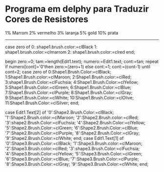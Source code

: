 # Programa em delphy para Traduzir Cores de Resistores


1% Marrom
2% vermelho
3% laranja
5%  gold
10% prata


___________________________________________________________________________________________________


case zero of
0: shape1.brush.color:=clBlack
1: shape1.brush.color:=clmarrom
2: shape1.brush.color:=clred
end;



begin
zero:=0;
  tam:=length(Edit1.text);
  numero:=Edit1.text;
  cont:=tan;
  repeat
  if numero[cont]='0'then zero:=(zero+1)
  else
  cont:=1;
  cont:=(cont-1)
  until cont=2;
   case zero of
   0:Shape1.Brush.Color:=clBlack;
   1:Shape1.Brush.color:=clMaroon;
   2:Shape1.Brush.color:=clRed;
   3:shape1.Brush.Color:=clFuchsia;
   4:Shape1.Brush.Color:=clYellow;
   5:Shape1.Brush.Color:=clGreen;
   6:Shape1.Brush.Color:=clBlue;
   7:Shape1.Brush.Color:=clPurple;
   8:Shape1.Brush.Color:=clGray;
   9:Shape1.Brush.Color:=clWhite;
   10:Shape1.Brush.Color:=clOlive;
   11:Shape1.Brush.Color:=clSilver;
end;

 case Edit1.Text[2] of
   '0':Shape2.Brush.Color:=clBlack;
   '1':Shape2.Brush.color:=clMaroon;
   '2':Shape2.Brush.color:=clRed;
   '3':shape2.Brush.Color:=clFuchsia;
   '4':Shape2.Brush.Color:=clYellow;
   '5':Shape2.Brush.Color:=clGreen;
   '6':Shape2.Brush.Color:=clBlue;
   '7':Shape2.Brush.Color:=clPurple;
   '8':Shape2.Brush.Color:=clGray;
   '9':Shape2.Brush.Color:=clWhite;
  end;
    case Edit1.Text[1] of
   '0':Shape3.Brush.Color:=clBlack;
   '1':Shape3.Brush.color:=clMaroon;
   '2':Shape3.Brush.color:=clRed;
   '3':shape3.Brush.Color:=clFuchsia;
   '4':Shape3.Brush.Color:=clYellow;
   '5':Shape3.Brush.Color:=clGreen;
   '6':Shape3.Brush.Color:=clBlue;
   '7':Shape3.Brush.Color:=clPurple;
   '8':Shape3.Brush.Color:=clGray;
   '9':Shape3.Brush.Color:=clWhite;
  end;
